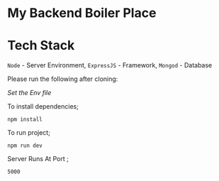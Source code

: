 # My Backend Boiler Place

# Tech Stack

`Node` - Server Environment, `ExpressJS` - Framework, `Mongod` - Database

Please run the following after cloning:

_Set the Env file_

To install dependencies;

`npm install`

To run project;

`npm run dev`

Server Runs At Port ;

`5000`
